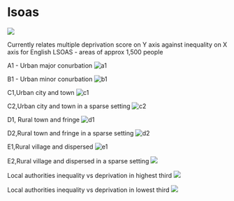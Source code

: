 # lsoas

![](lsoas.png)

Currently relates multiple deprivation score on Y axis against inequality on X axis for English LSOAS - areas of approx 1,500 people


A1 - Urban major conurbation
![a1](a1.png)

B1 - Urban minor conurbation
![b1](b1.png)

C1,Urban city and town
![c1](c1.png)

C2,Urban city and town in a sparse setting
![c2](c2.png)

D1, Rural town and fringe
![d1](d1.png)

D2,Rural town and fringe in a sparse setting
![d2](d2.png)

E1,Rural village and dispersed
![e1](e1.png)

E2,Rural village and dispersed in a sparse setting
![](e2.png)

Local authorities inequality vs deprivation in highest third
![](lavs3.png)

Local authorities inequality vs deprivation in lowest third
![](lavstop3.png)
